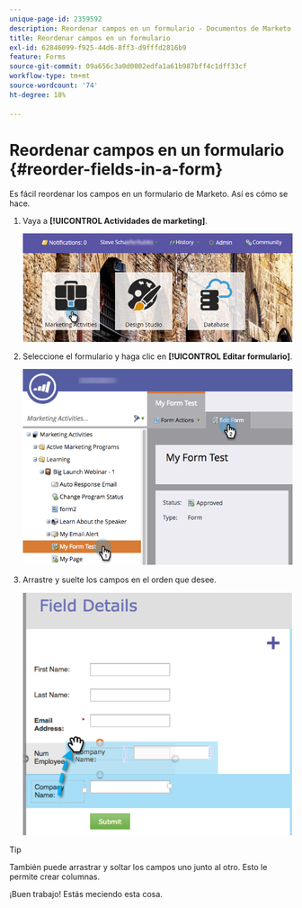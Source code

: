 ```yaml
---
unique-page-id: 2359592
description: Reordenar campos en un formulario - Documentos de Marketo - Documentación del producto
title: Reordenar campos en un formulario
exl-id: 62846099-f925-44d6-8ff3-d9fffd2816b9
feature: Forms
source-git-commit: 09a656c3a0d0002edfa1a61b987bff4c1dff33cf
workflow-type: tm+mt
source-wordcount: '74'
ht-degree: 18%

---
```


# Reordenar campos en un formulario {#reorder-fields-in-a-form}

Es fácil reordenar los campos en un formulario de Marketo. Así es cómo se hace.

1. Vaya a **[!UICONTROL Actividades de marketing]**.

   ![](assets/login-marketing-activities.png)

1. Seleccione el formulario y haga clic en **[!UICONTROL Editar formulario]**.

   ![](assets/editform.png)

1. Arrastre y suelte los campos en el orden que desee.

   ![](assets/image2014-9-15-14-3a45-3a46.png)

>[!TIP]
>
>También puede arrastrar y soltar los campos uno junto al otro. Esto le permite crear columnas.

¡Buen trabajo! Estás meciendo esta cosa.
